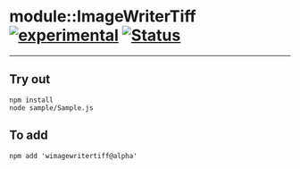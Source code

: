 
# module::ImageWriterTiff [![experimental](https://img.shields.io/badge/stability-experimental-orange.svg)](https://github.com/emersion/stability-badges#experimental) [![Status](https://github.com/Wandalen/wImageWriterTiff/workflows/Test/badge.svg)](https://github.com/Wandalen/wImageWriterTiff/actions?query=workflow%3ATest)

___

## Try out
```
npm install
node sample/Sample.js
```

## To add
```
npm add 'wimagewritertiff@alpha'
```

